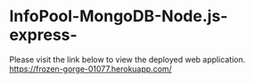 # InfoPool-MongoDB-Node.js-express-

Please visit the link below to view the deployed web application.
https://frozen-gorge-01077.herokuapp.com/
